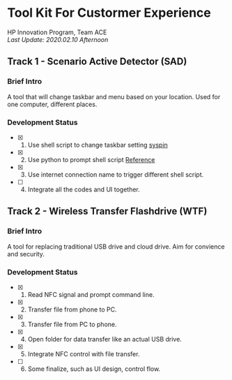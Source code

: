 # Tool Kit For Custormer Experience
 HP Innovation Program, Team ACE  
 *Last Update: 2020.02.10 Afternoon*
 
 ## Track 1 - Scenario Active Detector (SAD)
 ### Brief Intro
 A tool that will change taskbar and menu based on your location. Used for one computer, different places.
 ### Development Status
 - [X] 1. Use shell script to change taskbar setting [syspin](http://www.technosys.net/products/utils/pintotaskbar)
 - [X] 2. Use python to prompt shell script [Reference](https://stackoverflow.com/questions/3777301/how-to-call-a-shell-script-from-python-code)
 - [X] 3. Use internet connection name to trigger different shell script.
 - [ ] 4. Integrate all the codes and UI together.
 
 ## Track 2 - Wireless Transfer Flashdrive (WTF)
 ### Brief Intro
 A tool for replacing traditional USB drive and cloud drive. Aim for convience and security.
  ### Development Status
 - [X] 1. Read NFC signal and prompt command line.
 - [X] 2. Transfer file from phone to PC.
 - [X] 3. Transfer file from PC to phone.
 - [X] 4. Open folder for data transfer like an actual USB drive.
 - [X] 5. Integrate NFC control with file transfer.
 - [ ] 6. Some finalize, such as UI design, control flow.
